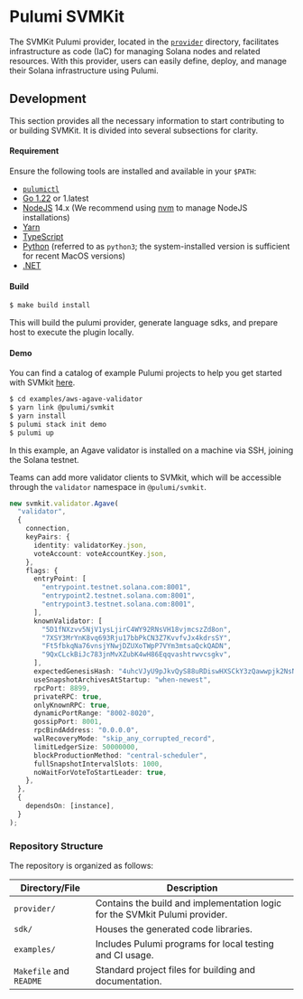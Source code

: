 # Pulumi SVMKit

The SVMKit Pulumi provider, located in the [`provider`](/provider/) directory, facilitates infrastructure as code (IaC) for managing Solana nodes and related resources. With this provider, users can easily define, deploy, and manage their Solana infrastructure using Pulumi.

## Development

This section provides all the necessary information to start contributing to or building SVMKit. It is divided into several subsections for clarity.

#### Requirement

Ensure the following tools are installed and available in your `$PATH`:

- [`pulumictl`](https://github.com/pulumi/pulumictl#installation)
- [Go 1.22](https://golang.org/dl/) or 1.latest
- [NodeJS](https://nodejs.org/en/) 14.x (We recommend using [nvm](https://github.com/nvm-sh/nvm) to manage NodeJS installations)
- [Yarn](https://yarnpkg.com/)
- [TypeScript](https://www.typescriptlang.org/)
- [Python](https://www.python.org/downloads/) (referred to as `python3`; the system-installed version is sufficient for recent MacOS versions)
- [.NET](https://dotnet.microsoft.com/download)

#### Build

```bash
$ make build install
```

This will build the pulumi provider, generate language sdks, and prepare host to execute the plugin locally.

#### Demo

You can find a catalog of example Pulumi projects to help you get started with SVMkit [here](./examples).

```bash
$ cd examples/aws-agave-validator
$ yarn link @pulumi/svmkit
$ yarn install
$ pulumi stack init demo
$ pulumi up
```

In this example, an Agave validator is installed on a machine via SSH, joining the Solana testnet.

Teams can add more validator clients to SVMkit, which will be accessible through the `validator` namespace in `@pulumi/svmkit`.

```typescript
new svmkit.validator.Agave(
  "validator",
  {
    connection,
    keyPairs: {
      identity: validatorKey.json,
      voteAccount: voteAccountKey.json,
    },
    flags: {
      entryPoint: [
        "entrypoint.testnet.solana.com:8001",
        "entrypoint2.testnet.solana.com:8001",
        "entrypoint3.testnet.solana.com:8001",
      ],
      knownValidator: [
        "5D1fNXzvv5NjV1ysLjirC4WY92RNsVH18vjmcszZd8on",
        "7XSY3MrYnK8vq693Rju17bbPkCN3Z7KvvfvJx4kdrsSY",
        "Ft5fbkqNa76vnsjYNwjDZUXoTWpP7VYm3mtsaQckQADN",
        "9QxCLckBiJc783jnMvXZubK4wH86Eqqvashtrwvcsgkv",
      ],
      expectedGenesisHash: "4uhcVJyU9pJkvQyS88uRDiswHXSCkY3zQawwpjk2NsNY",
      useSnapshotArchivesAtStartup: "when-newest",
      rpcPort: 8899,
      privateRPC: true,
      onlyKnownRPC: true,
      dynamicPortRange: "8002-8020",
      gossipPort: 8001,
      rpcBindAddress: "0.0.0.0",
      walRecoveryMode: "skip_any_corrupted_record",
      limitLedgerSize: 50000000,
      blockProductionMethod: "central-scheduler",
      fullSnapshotIntervalSlots: 1000,
      noWaitForVoteToStartLeader: true,
    },
  },
  {
    dependsOn: [instance],
  }
);
```

### Repository Structure

The repository is organized as follows:

| Directory/File          | Description                                                                 |
|-------------------------|-----------------------------------------------------------------------------|
| `provider/`             | Contains the build and implementation logic for the SVMkit Pulumi provider. |
| `sdk/`                  | Houses the generated code libraries.                                        |
| `examples/`             | Includes Pulumi programs for local testing and CI usage.                    |
| `Makefile` and `README` | Standard project files for building and documentation.                      |
